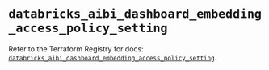 # `databricks_aibi_dashboard_embedding_access_policy_setting`

Refer to the Terraform Registry for docs: [`databricks_aibi_dashboard_embedding_access_policy_setting`](https://registry.terraform.io/providers/databricks/databricks/1.89.0/docs/resources/aibi_dashboard_embedding_access_policy_setting).

